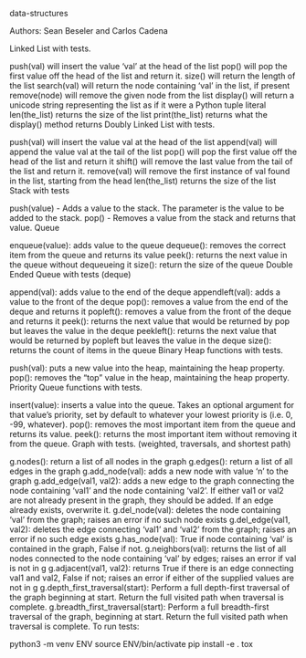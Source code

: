 data-structures

Authors: Sean Beseler and Carlos Cadena

Linked List with tests.

push(val) will insert the value ‘val’ at the head of the list
pop() will pop the first value off the head of the list and return it.
size() will return the length of the list
search(val) will return the node containing ‘val’ in the list, if present
remove(node) will remove the given node from the list
display() will return a unicode string representing the list as if it were a Python tuple literal
len(the_list) returns the size of the list
print(the_list) returns what the display() method returns
Doubly Linked List with tests.

push(val) will insert the value val at the head of the list
append(val) will append the value val at the tail of the list
pop() will pop the first value off the head of the list and return it
shift() will remove the last value from the tail of the list and return it.
remove(val) will remove the first instance of val found in the list, starting from the head
len(the_list) returns the size of the list
Stack with tests

push(value) - Adds a value to the stack. The parameter is the value to be added to the stack.
pop() - Removes a value from the stack and returns that value.
Queue

enqueue(value): adds value to the queue
dequeue(): removes the correct item from the queue and returns its value
peek(): returns the next value in the queue without dequeueing it
size(): return the size of the queue
Double Ended Queue with tests (deque)

append(val): adds value to the end of the deque
appendleft(val): adds a value to the front of the deque
pop(): removes a value from the end of the deque and returns it
popleft(): removes a value from the front of the deque and returns it
peek(): returns the next value that would be returned by pop but leaves the value in the deque
peekleft(): returns the next value that would be returned by popleft but leaves the value in the deque
size(): returns the count of items in the queue
Binary Heap functions with tests.

push(val): puts a new value into the heap, maintaining the heap property.
pop(): removes the “top” value in the heap, maintaining the heap property.
Priority Queue functions with tests.

insert(value): inserts a value into the queue. Takes an optional argument for that value’s priority, set by default to whatever your lowest priority is (i.e. 0, -99, whatever).
pop(): removes the most important item from the queue and returns its value.
peek(): returns the most important item without removing it from the queue.
Graph with tests. (weighted, traversals, and shortest path)

g.nodes(): return a list of all nodes in the graph
g.edges(): return a list of all edges in the graph
g.add_node(val): adds a new node with value ‘n’ to the graph
g.add_edge(val1, val2): adds a new edge to the graph connecting the node containing ‘val1’ and the node containing ‘val2’. If either val1 or val2 are not already present in the graph, they should be added. If an edge already exists, overwrite it.
g.del_node(val): deletes the node containing ‘val’ from the graph; raises an error if no such node exists
g.del_edge(val1, val2): deletes the edge connecting ‘val1’ and ‘val2’ from the graph; raises an error if no such edge exists
g.has_node(val): True if node containing ‘val’ is contained in the graph, False if not.
g.neighbors(val): returns the list of all nodes connected to the node containing ‘val’ by edges; raises an error if val is not in g
g.adjacent(val1, val2): returns True if there is an edge connecting val1 and val2, False if not; raises an error if either of the supplied values are not in g
g.depth_first_traversal(start): Perform a full depth-first traversal of the graph beginning at start. Return the full visited path when traversal is complete.
g.breadth_first_traversal(start): Perform a full breadth-first traversal of the graph, beginning at start. Return the full visited path when traversal is complete.
To run tests:

python3 -m venv ENV
source ENV/bin/activate
pip install -e .
tox
